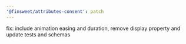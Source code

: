 ```yaml
---
'@finsweet/attributes-consent': patch
---
```


fix: include animation easing and duration, remove display property and update tests and schemas

